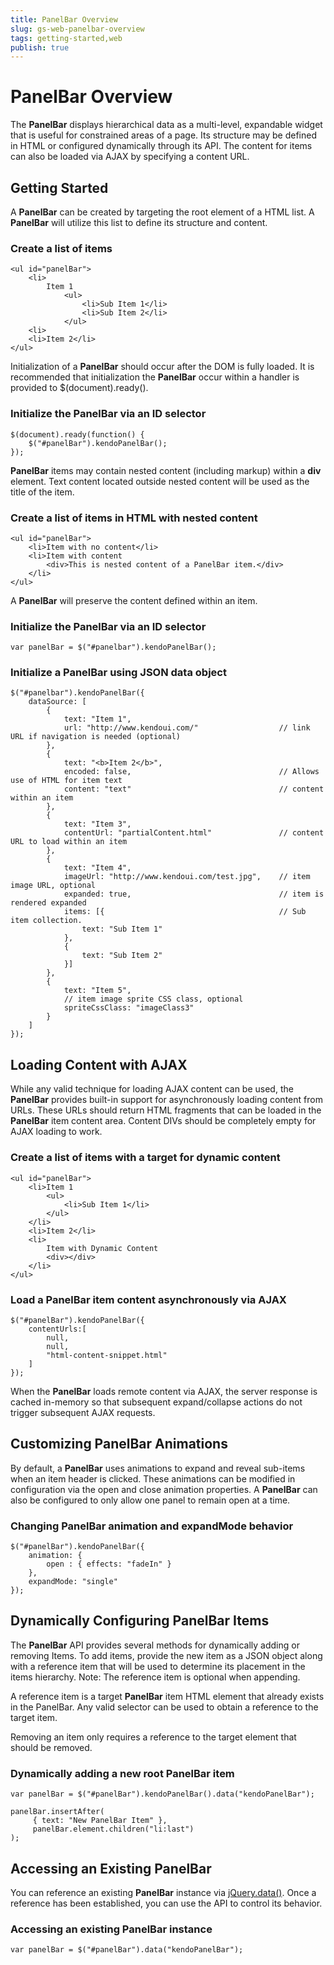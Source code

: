 ```yaml
---
title: PanelBar Overview
slug: gs-web-panelbar-overview
tags: getting-started,web
publish: true
---
```


# PanelBar Overview

The **PanelBar** displays hierarchical data as a multi-level, expandable widget that is useful for
constrained areas of a page. Its structure may be defined in HTML or configured dynamically through its API. The
content for items can also be loaded via AJAX by specifying a content URL.


## Getting Started

A **PanelBar** can be created by targeting the root element of a HTML list. A
**PanelBar** will utilize this list to define its structure and content.

### Create a list of items

    <ul id="panelBar">
        <li>
            Item 1
                <ul>
                    <li>Sub Item 1</li>
                    <li>Sub Item 2</li>
                </ul>
        <li>
        <li>Item 2</li>
    </ul>

Initialization of a **PanelBar** should occur after the DOM is fully loaded. It is recommended
that initialization the **PanelBar** occur within a handler is provided to $(document).ready().

### Initialize the PanelBar via an ID selector

    $(document).ready(function() {
        $("#panelBar").kendoPanelBar();
    });

**PanelBar** items may contain nested content (including markup) within a **div**
element. Text content located outside nested content will be used as the title of the item.

### Create a list of items in HTML with nested content

    <ul id="panelBar">
        <li>Item with no content</li>
        <li>Item with content
            <div>This is nested content of a PanelBar item.</div>
        </li>
    </ul>

A **PanelBar** will preserve the content defined within an item.

### Initialize the PanelBar via an ID selector

    var panelBar = $("#panelbar").kendoPanelBar();

### Initialize a PanelBar using JSON data object

    $("#panelbar").kendoPanelBar({
        dataSource: [
            {
                text: "Item 1",
                url: "http://www.kendoui.com/"                  // link URL if navigation is needed (optional)
            },
            {
                text: "<b>Item 2</b>",
                encoded: false,                                 // Allows use of HTML for item text
                content: "text"                                 // content within an item
            },
            {
                text: "Item 3",
                contentUrl: "partialContent.html"               // content URL to load within an item
            },
            {
                text: "Item 4",
                imageUrl: "http://www.kendoui.com/test.jpg",    // item image URL, optional
                expanded: true,                                 // item is rendered expanded
                items: [{                                       // Sub item collection.
                    text: "Sub Item 1"
                },
                {
                    text: "Sub Item 2"
                }]
            },
            {
                text: "Item 5",
                // item image sprite CSS class, optional
                spriteCssClass: "imageClass3"
            }
        ]
    });

## Loading Content with AJAX


While any valid technique for loading AJAX content can be used, the **PanelBar** provides built-in
support for asynchronously loading content from URLs. These URLs should return HTML fragments that can be
loaded in the **PanelBar** item content area. Content DIVs should be completely empty for AJAX
loading to work.

### Create a list of items with a target for dynamic content

    <ul id="panelBar">
        <li>Item 1
            <ul>
                <li>Sub Item 1</li>
            </ul>
        </li>
        <li>Item 2</li>
        <li>
            Item with Dynamic Content
            <div></div>
        </li>
    </ul>

### Load a PanelBar item content asynchronously via AJAX

    $("#panelBar").kendoPanelBar({
        contentUrls:[
            null,
            null,
            "html-content-snippet.html"
        ]
    });

When the **PanelBar** loads remote content via AJAX, the server response is cached in-memory so
that subsequent expand/collapse actions do not trigger subsequent AJAX requests.


## Customizing PanelBar Animations


By default, a **PanelBar** uses animations to expand and reveal sub-items when an item header is
clicked. These animations can be modified in configuration via the open and close animation properties. A
**PanelBar** can also be configured to only allow one panel to remain open at a time.

### Changing PanelBar animation and expandMode behavior

    $("#panelBar").kendoPanelBar({
        animation: {
            open : { effects: "fadeIn" }
        },
        expandMode: "single"
    });

## Dynamically Configuring PanelBar Items


The **PanelBar** API provides several methods for dynamically adding or removing Items. To add
items, provide the new item as a JSON object along with a reference item that will be used to determine its
placement in the items hierarchy. Note: The reference item is optional when appending.



A reference item is a target **PanelBar** item HTML element that already exists in the PanelBar.
Any valid selector can be used to obtain a reference to the target item.


Removing an item only requires a reference to the target element that should be removed.

### Dynamically adding a new root PanelBar item

    var panelBar = $("#panelBar").kendoPanelBar().data("kendoPanelBar");

    panelBar.insertAfter(
         { text: "New PanelBar Item" },
         panelBar.element.children("li:last")
    );

## Accessing an Existing PanelBar


You can reference an existing **PanelBar** instance via
[jQuery.data()](http://api.jquery.com/jQuery.data/). Once a reference has been established, you can
use the API to control its behavior.

### Accessing an existing PanelBar instance

    var panelBar = $("#panelBar").data("kendoPanelBar");

